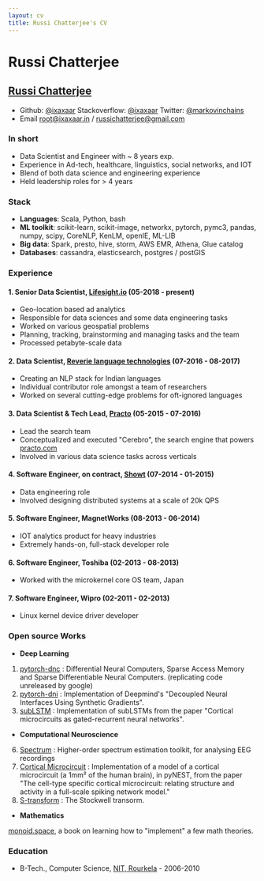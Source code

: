 ```yaml
---
layout: cv
title: Russi Chatterjee's CV
---
```


# Russi Chatterjee

## [Russi Chatterjee](https://i.imgur.com/il87wZJ.jpg)
- Github: [@ixaxaar](https://github.com/ixaxaar) Stackoverflow: [@ixaxaar](https://stackoverflow.com/users/2134957/ixaxaar) Twitter: [@markovinchains](https://twitter.com/markovinchains)
- Email [root@ixaxaar.in](root@ixaxaar.in) / [russichatterjee@gmail.com](russichatterjee@gmail.com)

### In short

- Data Scientist and Engineer with ~ 8 years exp.
- Experience in Ad-tech, healthcare, linguistics, social networks, and IOT
- Blend of both data science and engineering experience
- Held leadership roles for > 4 years

### Stack

- **Languages**: Scala, Python, bash
- **ML toolkit**: scikit-learn, scikit-image, networkx, pytorch, pymc3, pandas, numpy, scipy, CoreNLP, KenLM, openIE, ML-LIB
- **Big data**: Spark, presto, hive, storm, AWS EMR, Athena, Glue catalog
- **Databases**: cassandra, elasticsearch, postgres / postGIS

### Experience

#### 1. Senior Data Scientist, [Lifesight.io](https://lifesight.io) (05-2018 - present)

- Geo-location based ad analytics
- Responsible for data sciences and some data engineering tasks
- Worked on various geospatial problems
- Planning, tracking, brainstorming and managing tasks and the team
- Processed petabyte-scale data

#### 2. Data Scientist, [Reverie language technologies](https://reverieinc.com/) (07-2016 - 08-2017)

- Creating an NLP stack for Indian languages
- Individual contributor role amongst a team of researchers
- Worked on several cutting-edge problems for oft-ignored languages

#### 3. Data Scientist & Tech Lead, [Practo](https://practo.com) (05-2015 - 07-2016)

- Lead the search team
- Conceptualized and executed "Cerebro", the search engine that powers [practo.com](https://practo.com)
- Involved in various data science tasks across verticals

#### 4. Software Engineer, on contract, [Showt](https://showt.com) (07-2014 - 01-2015)

- Data engineering role
- Involved designing distributed systems at a scale of 20k QPS

#### 5. Software Engineer, MagnetWorks (08-2013 - 06-2014)

- IOT analytics product for heavy industries
- Extremely hands-on, full-stack developer role

#### 6. Software Engineer, Toshiba (02-2013 - 08-2013)

- Worked with the microkernel core OS team, Japan

#### 7. Software Engineer, Wipro (02-2011 - 02-2013)

- Linux kernel device driver developer

### Open source Works

- **Deep Learning**
1. [pytorch-dnc](https://github.com/ixaxaar/pytorch-dnc) : Differential Neural Computers, Sparse Access Memory and Sparse Differentiable Neural Computers. (replicating code unreleased by google)
2. [pytorch-dni](https://github.com/ixaxaar/pytorch-dni) : Implementation of Deepmind's "Decoupled Neural Interfaces Using Synthetic Gradients".
3. [subLSTM](https://github.com/ixaxaar/pytorch-sublstm) : Implementation of subLSTMs from the paper "Cortical microcircuits as gated-recurrent neural networks".

- **Computational Neuroscience**
6. [Spectrum](https://github.com/synergetics/spectrum) : Higher-order spectrum estimation toolkit, for analysing EEG recordings
7. [Cortical Microcircuit](https://github.com/synergetics/potjans_2014) : Implementation of a model of a cortical microcircuit (a 1mm² of the human brain), in pyNEST, from the paper "The cell-type specific cortical microcircuit: relating structure and activity in a full-scale spiking network model."
8. [S-transform](https://github.com/synergetics/stockwell_transform) : The Stockwell transorm.

- **Mathematics**

[monoid.space](http://monoid.space/), a book on learning how to "implement" a few math theories.

### Education
- B-Tech., Computer Science, [NIT, Rourkela](https://en.wikipedia.org/wiki/National_Institute_of_Technology,_Rourkela) - 2006-2010
